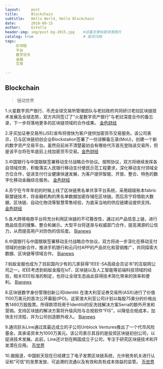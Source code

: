 ```yaml
---
layout:     post
title:      Blockchain
subtitle:   Hello World, Hello Blockchain
date:       2018-08-15 
author:     Estella 
header-img: img/post-bg-2015.jpg 	#这篇文章标题背景图片
catalog: true 						# 是否归档
tags:	
     区块链
     平台
     数字货币
     金融
     交易
    
---
```


## Blockchain
>链动世界

1.火星数字资产银行、币虎全球交易所管理团队与老挝政府共同研讨老挝区块链技术发展及全球态势，双方共同签订了“火星数字资产银行”与老挝深度合作的备忘录，下一步将落地更多的区块链领域的合作成果。  [金色财经](https://www.jinse.com/bitcoin/227746.html)

2.牙买加证券交易所(JSE)宣布将很快为客户提供加密货币交易服务。该公司表示，已与区块链初创企业Blockstation签署了一份谅解备忘录(MoU)，创建一个新的数字资产交易平台。虽然目前尚不清楚最初会有哪些代币首先登陆该交易所，但是该平台将在年底前上线加密货币交易。[金色财经](https://www.jinse.com/bitcoin/227646.html)

3.中国银行与中国银联签署移动支付战略合作协议。按照协议，双方将继续发挥各自领域优势，积极落实人民银行移动支付便民示范工程要求，深化移动支付领域全方位合作，促进支付行业健康快速发展，为客户提供智能、开放、整合、特色的数字化移动金融综合服务。 [金色财经](https://www.jinse.com/blockchain/227588.html)

4.苏宁在今年年初的时候上线了区块链黑名单共享平台系统，采用超级账本fabric联盟链技术，将金融机构的黑名单数据加密存储在区块链。而后苏宁将借助大数据、区块链、自动化物流等智慧零售经验，为直采当地的供应链建设提供支持。 [金色财经](https://www.jinse.com/blockchain/227519.html)

5.各大跨境电商平台将充分利用区块链的不可篡改性，通过对产品信息上链，进行商品信息的搜集、整合和展示。大型平台将逐渐与权威部门合作，提高溯源的公信力，从而提高用户对防伪的信任度。 [Bianews](http://www.bianews.com/news/flash?id=18442)

6.中国银行与中国银联签署移动支付战略合作协议，双方将进一步深化在移动支付领域的创新合作，推进手机银行和云闪付APP的产品优化和营销推广，共同探索大数据、区块链等领域合作。 [Bianews](http://www.bianews.com/news/flash?id=18486)

7.蚂蚁金服也成为了目前国内少有的几家获得“IEEE-SA高级会员证书”的互联网公司之一。IEEE考虑到蚂蚁金服在IoT、区块链以及人工智能等前端科技领域的经验，相关IEEE标准的制定，也将让全球生态由此获得技术简化带来的效率和便利。 [Bianews](http://www.bianews.com/news/flash?id=18489)

8.区块链数字身份管理创新公司Identitii 在澳大利亚证券交易所(ASX)进行了价值1100万美元的首次公开募股(IPO)。这家澳大利亚公司计划以每股75美分的价格出售1460万股股票。所得款项将用于Identitii的反洗钱解决方案Serra的额外开发和营销。支持区块链的解决方案将升级风险与合规软件“FIS”，以降低合规成本，加快支付流程，并为公司创造额外收入。 [Bianews](http://www.bianews.com/news/flash?id=18511)

9.通讯巨头Line通过其最近成立的子公司Unblock Ventures推出了一个代币风险基金，其承诺资本为1000万美元。该公司表示其目的是投资区块链初创公司，以促进技术发展。此前，Line还计划在韩国成立子公司，专注于研究区块链技术和开发潜在应用。 [币世界](http://www.bishijie.com/kuaixun_91103)

10.据报道，中国航天现在已经建立了电子发票区块链系统，允许税务机关进行认证和“可信”的发票发放、可追溯的流通以及有效和具有成本效益的监管。 [币世界](http://www.bishijie.com/kuaixun_90903)
